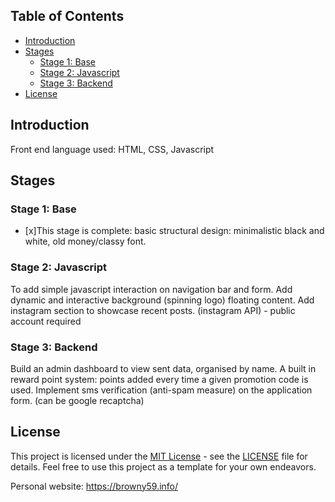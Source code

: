 ## Table of Contents
- [Introduction](#introduction)
- [Stages](#stages)
  - [Stage 1: Base](#stage-1_base)
  - [Stage 2: Javascript](#stage-2-javascript)
  - [Stage 3: Backend](#stage-3-backend)
- [License](#license)

## Introduction
Front end language used: HTML, CSS, Javascript

## Stages

### Stage 1: Base 
- [x]This stage is complete: basic structural design: minimalistic black and white, old money/classy font.


### Stage 2: Javascript
To add simple javascript interaction on navigation bar and form. Add dynamic and interactive background (spinning logo) floating content. 
Add instagram section to showcase recent posts. (instagram API) - public account required

### Stage 3: Backend
Build an admin dashboard to view sent data, organised by name. A built in reward point system: points added every time a given promotion code is used. 
Implement sms verification (anti-spam measure) on the application form. (can be google recaptcha)


## License
This project is licensed under the [MIT License](LICENSE) - see the [LICENSE](LICENSE) file for details. Feel free to use this project as a template for your own endeavors.


Personal website: https://browny59.info/
